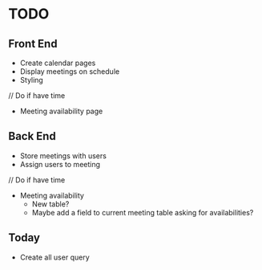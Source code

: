 # TODO

## Front End
- Create calendar pages
- Display meetings on schedule
- Styling

// Do if have time
- Meeting availability page 

## Back End
- Store meetings with users
- Assign users to meeting


// Do if have time
- Meeting availability 
    - New table? 
    - Maybe add a field to current meeting table asking for availabilities?



## Today
- Create all user query
